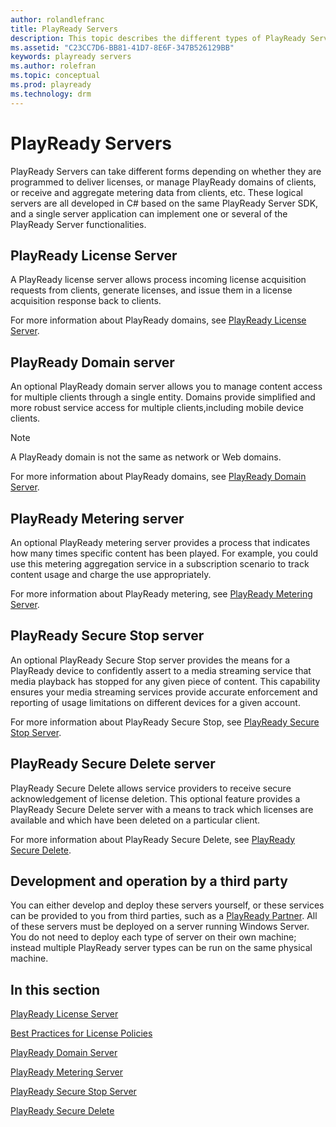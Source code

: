 ```yaml
---
author: rolandlefranc
title: PlayReady Servers
description: This topic describes the different types of PlayReady Servers.
ms.assetid: "C23CC7D6-BB81-41D7-8E6F-347B526129BB"
keywords: playready servers
ms.author: rolefran
ms.topic: conceptual
ms.prod: playready
ms.technology: drm
---
```


# PlayReady Servers
PlayReady Servers can take different forms depending on whether they are programmed to deliver licenses, or manage PlayReady domains of clients, or receive and aggregate metering data from clients, etc. These logical servers are all developed in C# based on the same PlayReady Server SDK, and a single server application can implement one or several of the PlayReady Server functionalities.


## PlayReady License Server

A PlayReady license server allows process incoming license acquisition requests from clients, generate licenses, and issue them in a license acquisition response back to clients.

For more information about PlayReady domains, see [PlayReady License Server](license-server.md).

## PlayReady Domain server

An optional PlayReady domain server allows you to manage content access for multiple clients through a single entity. Domains provide simplified and more robust service access for multiple clients,including mobile device clients.

> [!NOTE]
> A PlayReady domain is not the same as network or Web domains.

For more information about PlayReady domains, see [PlayReady Domain Server](domain-server.md).

## PlayReady Metering server

An optional PlayReady metering server provides a process that indicates how many times specific content has been played. For example, you could use this metering aggregation service in a subscription scenario to track content usage and charge the use appropriately.

For more information about PlayReady metering, see [PlayReady Metering Server](metering-server.md).

## PlayReady Secure Stop server

An optional PlayReady Secure Stop server provides the means for a PlayReady device to confidently assert to a media streaming service that media playback has stopped for any given piece of content. This capability ensures your media streaming services provide accurate enforcement and reporting of usage limitations on different devices for a given account.

For more information about PlayReady Secure Stop, see [PlayReady Secure Stop Server](secure-stop-server.md).

## PlayReady Secure Delete server

PlayReady Secure Delete allows service providers to receive secure acknowledgement of license deletion. This optional feature provides a PlayReady Secure Delete server with a means to track which licenses are available and which have been deleted on a particular client.

For more information about PlayReady Secure Delete, see [PlayReady Secure Delete](secure-delete-server.md).

## Development and operation by a third party

You can either develop and deploy these servers yourself, or these services can be provided to you from third parties, such as a [PlayReady Partner](https://www.microsoft.com/playready/partners/). All of these servers must be deployed on a server running Windows Server. You do not need to deploy each type of server on their own machine; instead multiple PlayReady server types can be run on the same physical machine.


## In this section

[PlayReady License Server](license-server.md)

[Best Practices for License Policies](policies-best-practices.md)

[PlayReady Domain Server](domain-server.md)

[PlayReady Metering Server](metering-server.md)

[PlayReady Secure Stop Server](secure-stop-server.md)

[PlayReady Secure Delete](secure-delete-server.md)